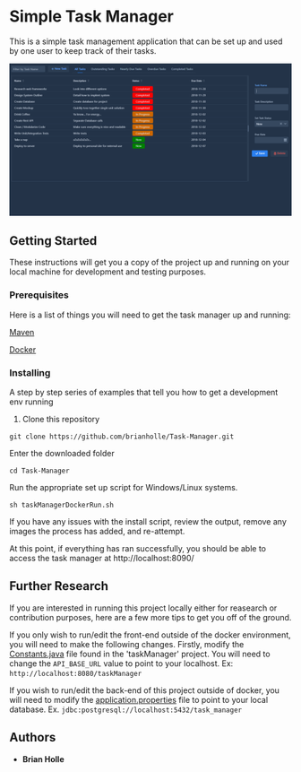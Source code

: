 # Simple Task Manager

This is a simple task management application that can be set up and used by one user to keep track of their tasks.

![Task Manager Preview](https://github.com/brianholle/Task-Manager/blob/master/resources/Preview.PNG)

## Getting Started

These instructions will get you a copy of the project up and running on your local machine for development and testing purposes.

### Prerequisites

Here is a list of things you will need to get the task manager up and running:

[Maven](https://maven.apache.org/download.cgi)

[Docker](https://www.docker.com/)


### Installing

A step by step series of examples that tell you how to get a development env running

1. Clone this repository

```
git clone https://github.com/brianholle/Task-Manager.git
```

Enter the downloaded folder

```
cd Task-Manager
```

Run the appropriate set up script for Windows/Linux systems.
```
sh taskManagerDockerRun.sh
```

If you have any issues with the install script, review the output, remove any images
the process has added, and re-attempt.

At this point, if everything has ran successfully, you should be able to access the task manager
at http://localhost:8090/

## Further Research

If you are interested in running this project locally either for reasearch or contribution purposes, here are a few more tips
to get you off of the ground. 

If you only wish to run/edit the front-end outside of the docker environment, you will need to make the following changes.
Firstly, modify the [Constants.java](https://github.com/brianholle/Task-Manager/blob/master/taskManager/src/main/java/com/taskManager/demo/Constants.java) file found in the 'taskManager' project. You will need to change the `API_BASE_URL` value to point to your localhost. 
  Ex: `http://localhost:8080/taskManager`
  
If you wish to run/edit the back-end of this project outside of docker, you will need to modify the [application.properties](https://github.com/brianholle/Task-Manager/blob/master/taskManagerRestService/src/main/resources/application.properties) file to point to your local database.
  Ex. `jdbc:postgresql://localhost:5432/task_manager`


## Authors

* **Brian Holle**
